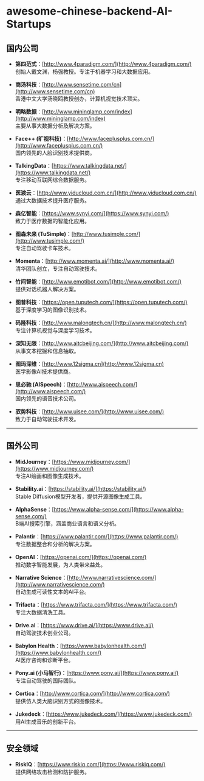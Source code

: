 # awesome-chinese-backend-AI-Startups

## 国内公司

- **第四范式**：[http://www.4paradigm.com/](http://www.4paradigm.com/)  
  创始人戴文渊，杨强教授。专注于机器学习和大数据应用。

- **商汤科技**：[http://www.sensetime.com/cn](http://www.sensetime.com/cn)  
  香港中文大学汤晓鸥教授创办，计算机视觉技术顶尖。

- **明略数据**：[http://www.mininglamp.com/index](http://www.mininglamp.com/index)  
  主要从事大数据分析及解决方案。

- **Face++ (旷视科技)**：[http://www.faceplusplus.com.cn/](http://www.faceplusplus.com.cn/)  
  国内领先的人脸识别技术提供商。

- **TalkingData**：[https://www.talkingdata.net/](https://www.talkingdata.net/)  
  专注移动互联网综合数据服务。

- **医渡云**：[http://www.yiducloud.com.cn/](http://www.yiducloud.com.cn/)  
  通过大数据技术提升医疗服务。

- **森亿智能**：[https://www.synyi.com/](https://www.synyi.com/)  
  致力于医疗数据的智能化应用。

- **图森未来 (TuSimple)**：[http://www.tusimple.com/](http://www.tusimple.com/)  
  专注自动驾驶卡车技术。

- **Momenta**：[http://www.momenta.ai/](http://www.momenta.ai/)  
  清华团队创立，专注自动驾驶技术。

- **竹间智能**：[http://www.emotibot.com/](http://www.emotibot.com/)  
  提供对话机器人解决方案。

- **图普科技**：[https://open.tuputech.com/](https://open.tuputech.com/)  
  基于深度学习的图像识别技术。

- **码隆科技**：[http://www.malongtech.cn/](http://www.malongtech.cn/)  
  专注计算机视觉与深度学习技术。

- **深知无限**：[http://www.aitcbeijing.com/](http://www.aitcbeijing.com/)  
  从事文本挖掘和信息抽取。

- **图玛深维**：[http://www.12sigma.cn](http://www.12sigma.cn)  
  医学影像AI技术提供商。

- **思必驰 (AISpeech)**：[http://www.aispeech.com/](http://www.aispeech.com/)  
  国内领先的语音技术公司。

- **驭势科技**：[http://www.uisee.com/](http://www.uisee.com/)  
  致力于自动驾驶技术开发。

---

## 国外公司

- **MidJourney**：[https://www.midjourney.com/](https://www.midjourney.com/)  
  专注AI绘画和图像生成技术。

- **Stability.ai**：[https://stability.ai/](https://stability.ai/)  
  Stable Diffusion模型开发者，提供开源图像生成工具。

- **AlphaSense**：[https://www.alpha-sense.com/](https://www.alpha-sense.com/)  
  B端AI搜索引擎，涵盖商业语言和语义分析。

- **Palantir**：[https://www.palantir.com/](https://www.palantir.com/)  
  专注数据整合和分析的解决方案。

- **OpenAI**：[https://openai.com/](https://openai.com/)  
  推动数字智能发展，为人类带来益处。

- **Narrative Science**：[http://www.narrativescience.com/](http://www.narrativescience.com/)  
  自动生成可读性文本的AI平台。

- **Trifacta**：[https://www.trifacta.com/](https://www.trifacta.com/)  
  专注大数据清洗工具。

- **Drive.ai**：[https://www.drive.ai/](https://www.drive.ai/)  
  自动驾驶技术创业公司。

- **Babylon Health**：[https://www.babylonhealth.com/](https://www.babylonhealth.com/)  
  AI医疗咨询和诊断平台。

- **Pony.ai (小马智行)**：[https://www.pony.ai/](https://www.pony.ai/)  
  专注自动驾驶的国际团队。

- **Cortica**：[http://www.cortica.com/](http://www.cortica.com/)  
  提供仿人类大脑识别方式的图像技术。

- **Jukedeck**：[https://www.jukedeck.com/](https://www.jukedeck.com/)  
  用AI生成音乐的创新平台。

---

## 安全领域

- **RiskIQ**：[https://www.riskiq.com/](https://www.riskiq.com/)  
  提供网络攻击检测和防护服务。
